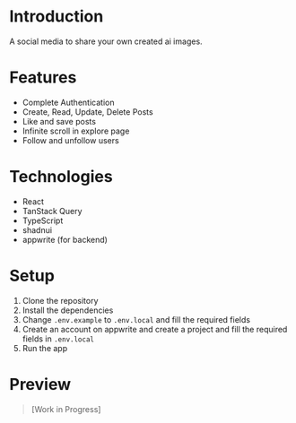 # Introduction
A social media to share your own created ai images.

# Features
- Complete Authentication
- Create, Read, Update, Delete Posts
- Like and save posts
- Infinite scroll in explore page
- Follow and unfollow users

# Technologies
- React
- TanStack Query
- TypeScript
- shadnui
- appwrite (for backend)

# Setup
1. Clone the repository
2. Install the dependencies
3. Change `.env.example` to `.env.local` and fill the required fields
4. Create an account on appwrite and create a project and fill the required fields in `.env.local`
5. Run the app

# Preview
> [Work in Progress]